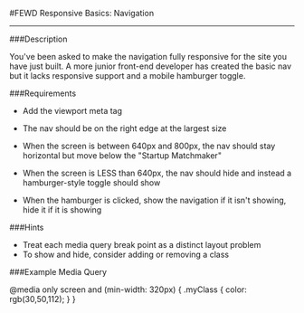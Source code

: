 #FEWD Responsive Basics: Navigation

---


###Description

You've been asked to make the navigation fully responsive for the site you have just built. A more junior front-end developer has created the basic nav but it lacks responsive support and a mobile hamburger toggle.


###Requirements

* Add the viewport meta tag <meta name="viewport" content="width=device-width, initial-scale=1">

* The nav should be on the right edge at the largest size

* When the screen is between 640px and 800px, the nav should stay horizontal but move below the "Startup Matchmaker"
* When the screen is LESS than 640px, the nav should hide and instead a hamburger-style toggle should show
* When the hamburger is clicked, show the navigation if it isn't showing, hide it if it is showing


###Hints

* Treat each media query break point as a distinct layout problem
* To show and hide, consider adding or removing a class


###Example Media Query

@media only screen and (min-width: 320px) {
    .myClass {
        color: rgb(30,50,112);
    }
}